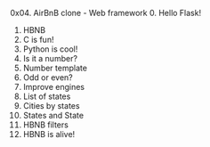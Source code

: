 0x04. AirBnB clone - Web framework
0. Hello Flask!
1. HBNB
2. C is fun!
3. Python is cool!
4. Is it a number?
5. Number template
6. Odd or even?
7. Improve engines
8. List of states
9. Cities by states
10. States and State
11. HBNB filters
12. HBNB is alive!

